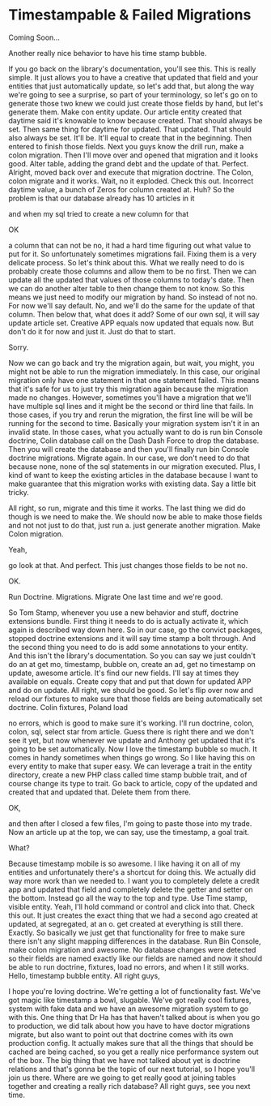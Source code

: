 # Timestampable & Failed Migrations

Coming Soon...

Another really nice behavior to have his time stamp bubble. 

If you go back on the library's documentation, you'll see this. This is really simple. It just allows you to have a creative that updated that field and your entities that just automatically update, so let's add that, but along the way we're going to see a surprise, so part of your terminology, so let's go on to generate those two knew we could just create those fields by hand, but let's generate them. Make con entity update. Our article entity created that daytime said it's knowable to know because created. That should always be set. Then same thing for daytime for updated. That updated. That should also always be set. It'll be. It'll equal to create that in the beginning. Then entered to finish those fields. Next you guys know the drill run, make a colon migration. Then I'll move over and opened that migration and it looks good. Alter table, adding the grand debt and the update of that. Perfect. Alright, moved back over and execute that migration doctrine. The Colon, colon migrate and it works. Wait, no it exploded. Check this out. Incorrect daytime value, a bunch of Zeros for column created at. Huh? So the problem is that our database already has 10 articles in it 

and when my sql tried to create a new column for that 

OK 

a column that can not be no, it had a hard time figuring out what value to put for it. So unfortunately sometimes migrations fail. Fixing them is a very delicate process. So let's think about this. What we really need to do is probably create those columns and allow them to be no first. Then we can update all the updated that values of those columns to today's date. Then we can do another alter table to then change them to not know. So this means we just need to modify our migration by hand. So instead of not no. For now we'll say default. No, and we'll do the same for the update of that column. Then below that, what does it add? Some of our own sql, it will say update article set. Creative APP equals now updated that equals now. But don't do it for now and just it. Just do that to start. 

Sorry. 

Now we can go back and try the migration again, but wait, you might, you might not be able to run the migration immediately. In this case, our original migration only have one statement in that one statement failed. This means that it's safe for us to just try this migration again because the migration made no changes. However, sometimes you'll have a migration that we'll have multiple sql lines and it might be the second or third line that fails. In those cases, if you try and rerun the migration, the first line will be will be running for the second to time. Basically your migration system isn't it in an invalid state. In those cases, what you actually want to do is run bin Console doctrine, Colin database call on the Dash Dash Force to drop the database. Then you will create the database and then you'll finally run bin Console doctrine migrations. Migrate again. In our case, we don't need to do that because none, none of the sql statements in our migration executed. Plus, I kind of want to keep the existing articles in the database because I want to make guarantee that this migration works with existing data. Say a little bit tricky. 

All right, so run, migrate and this time it works. The last thing we did do though is we need to make the. We should now be able to make those fields and not not just to do that, just run a. just generate another migration. Make Colon migration. 

Yeah, 

go look at that. And perfect. This just changes those fields to be not no. 

OK. 

Run Doctrine. Migrations. Migrate One last time and we're good. 

So Tom Stamp, whenever you use a new behavior and stuff, doctrine extensions bundle. First thing it needs to do is actually activate it, which again is described way down here. So in our case, go the convict packages, stopped doctrine extensions and it will say time stamp a bolt through. And the second thing you need to do is add some annotations to your entity. And this isn't the library's documentation. So you can say we just couldn't do an at get mo, timestamp, bubble on, create an ad, get no timestamp on update, awesome article. It's find our new fields. I'll say at times they available on equals. Create copy that and put that down for updated APP and do on update. All right, we should be good. So let's flip over now and reload our fixtures to make sure that those fields are being automatically set doctrine. Colin fixtures, Poland load 

no errors, which is good to make sure it's working. I'll run doctrine, colon, colon, sql, select star from article. Guess there is right there and we don't see it yet, but now whenever we update and Anthony get updated that it's going to be set automatically. Now I love the timestamp bubble so much. It comes in handy sometimes when things go wrong. So I like having this on every entity to make that super easy. We can leverage a trait in the entity directory, create a new PHP class called time stamp bubble trait, and of course change its type to trait. Go back to article, copy of the updated and created that and updated that. Delete them from there. 

OK, 

and then after I closed a few files, I'm going to paste those into my trade. Now an article up at the top, we can say, use the timestamp, a goal trait. 

What? 

Because timestamp mobile is so awesome. I like having it on all of my entities and unfortunately there's a shortcut for doing this. We actually did way more work than we needed to. I want you to completely delete a credit app and updated that field and completely delete the getter and setter on the bottom. Instead go all the way to the top and type. Use Time stamp, visible entity. Yeah, I'll hold command or control and click into that. Check this out. It just creates the exact thing that we had a second ago created at updated, at segregated, at an o. get created at everything is still there. Exactly. So basically we just get that functionality for free to make sure there isn't any slight mapping differences in the database. Run Bin Console, make colon migration and awesome. No database changes were detected so their fields are named exactly like our fields are named and now it should be able to run doctrine, fixtures, load no errors, and when I it still works. Hello, timestamp bubble entity. All right guys, 

I hope you're loving doctrine. We're getting a lot of functionality fast. We've got magic like timestamp a bowl, slugable. We've got really cool fixtures, system with fake data and we have an awesome migration system to go with this. One thing that Dr Ha has that haven't talked about is when you go to production, we did talk about how you have to have doctor migrations migrate, but also want to point out that doctrine comes with its own production config. It actually makes sure that all the things that should be cached are being cached, so you get a really nice performance system out of the box. The big thing that we have not talked about yet is doctrine relations and that's gonna be the topic of our next tutorial, so I hope you'll join us there. Where are we going to get really good at joining tables together and creating a really rich database? All right guys, see you next time.